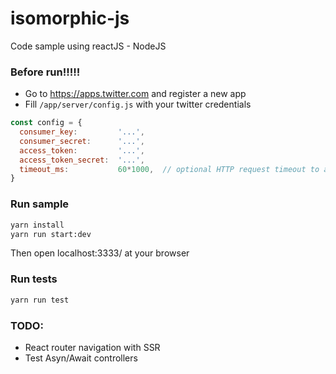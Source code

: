 # isomorphic-js
Code sample using reactJS - NodeJS

### Before run!!!!!

 - Go to https://apps.twitter.com and register a new app
 - Fill `/app/server/config.js` with your twitter credentials

```javascript
const config = {
  consumer_key:         '...',
  consumer_secret:      '...',
  access_token:         '...',
  access_token_secret:  '...',
  timeout_ms:           60*1000,  // optional HTTP request timeout to apply to all requests.
}
```

### Run sample
```bash
yarn install
yarn run start:dev
```

Then open localhost:3333/ at your browser


### Run tests
```bash
yarn run test
```

### TODO: 
-   React router navigation with SSR
-   Test Asyn/Await controllers

